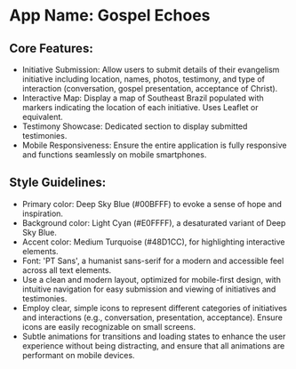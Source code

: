 # **App Name**: Gospel Echoes

## Core Features:

- Initiative Submission: Allow users to submit details of their evangelism initiative including location, names, photos, testimony, and type of interaction (conversation, gospel presentation, acceptance of Christ).
- Interactive Map: Display a map of Southeast Brazil populated with markers indicating the location of each initiative.  Uses Leaflet or equivalent.
- Testimony Showcase: Dedicated section to display submitted testimonies.
- Mobile Responsiveness: Ensure the entire application is fully responsive and functions seamlessly on mobile smartphones.

## Style Guidelines:

- Primary color: Deep Sky Blue (#00BFFF) to evoke a sense of hope and inspiration.
- Background color: Light Cyan (#E0FFFF), a desaturated variant of Deep Sky Blue.
- Accent color: Medium Turquoise (#48D1CC), for highlighting interactive elements.
- Font: 'PT Sans', a humanist sans-serif for a modern and accessible feel across all text elements.
- Use a clean and modern layout, optimized for mobile-first design, with intuitive navigation for easy submission and viewing of initiatives and testimonies.
- Employ clear, simple icons to represent different categories of initiatives and interactions (e.g., conversation, presentation, acceptance). Ensure icons are easily recognizable on small screens.
- Subtle animations for transitions and loading states to enhance the user experience without being distracting, and ensure that all animations are performant on mobile devices.